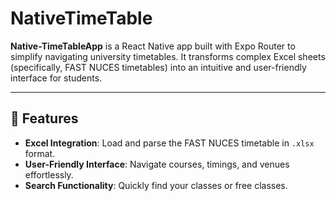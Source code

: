 # NativeTimeTable

**Native-TimeTableApp** is a React Native app built with Expo Router to simplify navigating university timetables. It transforms complex Excel sheets (specifically, FAST NUCES timetables) into an intuitive and user-friendly interface for students.  

---

## 🚀 Features
- **Excel Integration**: Load and parse the FAST NUCES timetable in `.xlsx` format.  
- **User-Friendly Interface**: Navigate courses, timings, and venues effortlessly.  
- **Search Functionality**: Quickly find your classes or free classes.
